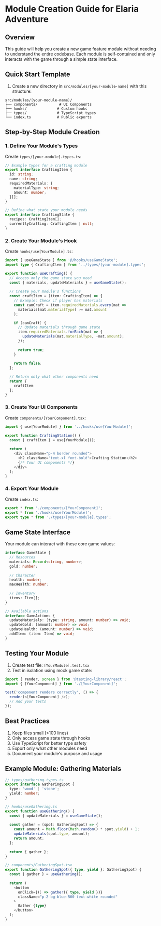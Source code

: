 # Module Creation Guide for Elaria Adventure

## Overview
This guide will help you create a new game feature module without needing to understand the entire codebase. Each module is self-contained and only interacts with the game through a simple state interface.

## Quick Start Template
1. Create a new directory in `src/modules/[your-module-name]` with this structure:
```
src/modules/[your-module-name]/
├── components/          # UI Components
├── hooks/              # Custom hooks
├── types/              # TypeScript types
└── index.ts            # Public exports
```

## Step-by-Step Module Creation

### 1. Define Your Module's Types
Create `types/[your-module].types.ts`:
```typescript
// Example types for a crafting module
export interface CraftingItem {
  id: string;
  name: string;
  requiredMaterials: {
    materialType: string;
    amount: number;
  }[];
}

// Define what state your module needs
export interface CraftingState {
  recipes: CraftingItem[];
  currentlyCrafting: CraftingItem | null;
}
```

### 2. Create Your Module's Hook
Create `hooks/use[YourModule].ts`:
```typescript
import { useGameState } from '@/hooks/useGameState';
import type { CraftingItem } from '../types/[your-module].types';

export function useCrafting() {
  // Access only the game state you need
  const { materials, updateMaterials } = useGameState();
  
  // Create your module's functions
  const craftItem = (item: CraftingItem) => {
    // Example: Check if player has materials
    const canCraft = item.requiredMaterials.every(mat => 
      materials[mat.materialType] >= mat.amount
    );

    if (canCraft) {
      // Update materials through game state
      item.requiredMaterials.forEach(mat => {
        updateMaterials(mat.materialType, -mat.amount);
      });
      
      return true;
    }
    
    return false;
  };

  // Return only what other components need
  return {
    craftItem
  };
}
```

### 3. Create Your UI Components
Create `components/[YourComponent].tsx`:
```typescript
import { use[YourModule] } from '../hooks/use[YourModule]';

export function CraftingStation() {
  const { craftItem } = use[YourModule]();
  
  return (
    <div className="p-4 border rounded">
      <h2 className="text-xl font-bold">Crafting Station</h2>
      {/* Your UI components */}
    </div>
  );
}
```

### 4. Export Your Module
Create `index.ts`:
```typescript
export * from './components/[YourComponent]';
export * from './hooks/use[YourModule]';
export type * from './types/[your-module].types';
```

## Game State Interface
Your module can interact with these core game values:

```typescript
interface GameState {
  // Resources
  materials: Record<string, number>;
  gold: number;
  
  // Character
  health: number;
  maxHealth: number;
  
  // Inventory
  items: Item[];
}

// Available actions
interface GameActions {
  updateMaterials: (type: string, amount: number) => void;
  updateGold: (amount: number) => void;
  updateHealth: (amount: number) => void;
  addItem: (item: Item) => void;
}
```

## Testing Your Module
1. Create test file: `[YourModule].test.tsx`
2. Test in isolation using mock game state:
```typescript
import { render, screen } from '@testing-library/react';
import { [YourComponent] } from './[YourComponent]';

test('component renders correctly', () => {
  render(<[YourComponent] />);
  // Add your tests
});
```

## Best Practices
1. Keep files small (<100 lines)
2. Only access game state through hooks
3. Use TypeScript for better type safety
4. Export only what other modules need
5. Document your module's purpose and usage

## Example Module: Gathering Materials
```typescript
// types/gathering.types.ts
export interface GatheringSpot {
  type: 'wood' | 'stone';
  yield: number;
}

// hooks/useGathering.ts
export function useGathering() {
  const { updateMaterials } = useGameState();
  
  const gather = (spot: GatheringSpot) => {
    const amount = Math.floor(Math.random() * spot.yield) + 1;
    updateMaterials(spot.type, amount);
    return amount;
  };
  
  return { gather };
}

// components/GatheringSpot.tsx
export function GatheringSpot({ type, yield }: GatheringSpot) {
  const { gather } = useGathering();
  
  return (
    <button 
      onClick={() => gather({ type, yield })}
      className="p-2 bg-blue-500 text-white rounded"
    >
      Gather {type}
    </button>
  );
}
```